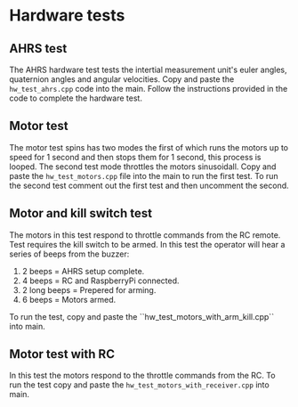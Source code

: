 # Hardware tests

## AHRS test
The AHRS hardware test tests the intertial measurement unit's euler angles, 
quaternion angles and angular velocities. Copy and paste the `hw_test_ahrs.cpp` 
code into the main. Follow the instructions provided in the code to complete the hardware test.

## Motor test
The motor test spins has two modes the first of which runs the motors up to speed for 1 second
and then stops them for 1 second, this process is looped. The second test mode throttles the motors sinusoidall.
Copy and paste the `hw_test_motors.cpp` file into the main to run the first test.
To run the second test comment out the first test and then uncomment the second. 

## Motor and kill switch test
The motors in this test respond to throttle commands from the RC remote. Test requires the kill switch to be armed.
In this test the operator will hear a series of beeps from the buzzer:
  1. 2 beeps = AHRS setup complete.
  2. 4 beeps = RC and RaspberryPi connected.
  3. 2 long beeps = Prepered for arming.
  4. 6 beeps = Motors armed.
</a>
To run the test, copy and paste the ``hw_test_motors_with_arm_kill.cpp`` into main.

## Motor test with RC
In this test the motors respond to the throttle commands from the RC.
To run the test copy and paste the `hw_test_motors_with_receiver.cpp` into main.
